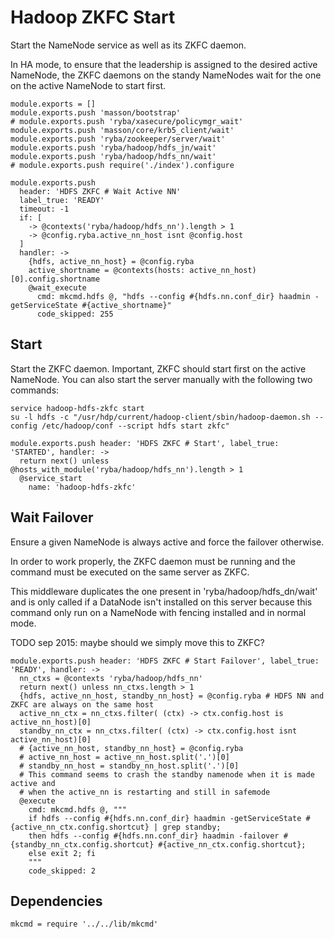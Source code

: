 
# Hadoop ZKFC Start

Start the NameNode service as well as its ZKFC daemon.

In HA mode, to ensure that the leadership is assigned to the desired active
NameNode, the ZKFC daemons on the standy NameNodes wait for the one on the
active NameNode to start first.

    module.exports = []
    module.exports.push 'masson/bootstrap'
    # module.exports.push 'ryba/xasecure/policymgr_wait'
    module.exports.push 'masson/core/krb5_client/wait'
    module.exports.push 'ryba/zookeeper/server/wait'
    module.exports.push 'ryba/hadoop/hdfs_jn/wait'
    module.exports.push 'ryba/hadoop/hdfs_nn/wait'
    # module.exports.push require('./index').configure

    module.exports.push
      header: 'HDFS ZKFC # Wait Active NN'
      label_true: 'READY'
      timeout: -1
      if: [
        -> @contexts('ryba/hadoop/hdfs_nn').length > 1
        -> @config.ryba.active_nn_host isnt @config.host
      ]
      handler: ->
        {hdfs, active_nn_host} = @config.ryba
        active_shortname = @contexts(hosts: active_nn_host)[0].config.shortname
        @wait_execute
          cmd: mkcmd.hdfs @, "hdfs --config #{hdfs.nn.conf_dir} haadmin -getServiceState #{active_shortname}"
          code_skipped: 255

## Start

Start the ZKFC daemon. Important, ZKFC should start first on the active
NameNode. You can also start the server manually with the following two
commands:

```
service hadoop-hdfs-zkfc start
su -l hdfs -c "/usr/hdp/current/hadoop-client/sbin/hadoop-daemon.sh --config /etc/hadoop/conf --script hdfs start zkfc"
```

    module.exports.push header: 'HDFS ZKFC # Start', label_true: 'STARTED', handler: ->
      return next() unless @hosts_with_module('ryba/hadoop/hdfs_nn').length > 1
      @service_start
        name: 'hadoop-hdfs-zkfc'

## Wait Failover

Ensure a given NameNode is always active and force the failover otherwise.

In order to work properly, the ZKFC daemon must be running and the command must
be executed on the same server as ZKFC.

This middleware duplicates the one present in 'ryba/hadoop/hdfs_dn/wait' and
is only called if a DataNode isn't installed on this server because this command
only run on a NameNode with fencing installed and in normal mode.

TODO sep 2015: maybe should we simply move this to ZKFC?

    module.exports.push header: 'HDFS ZKFC # Start Failover', label_true: 'READY', handler: ->
      nn_ctxs = @contexts 'ryba/hadoop/hdfs_nn'
      return next() unless nn_ctxs.length > 1
      {hdfs, active_nn_host, standby_nn_host} = @config.ryba # HDFS NN and ZKFC are always on the same host
      active_nn_ctx = nn_ctxs.filter( (ctx) -> ctx.config.host is active_nn_host)[0]
      standby_nn_ctx = nn_ctxs.filter( (ctx) -> ctx.config.host isnt active_nn_host)[0]
      # {active_nn_host, standby_nn_host} = @config.ryba
      # active_nn_host = active_nn_host.split('.')[0]
      # standby_nn_host = standby_nn_host.split('.')[0]
      # This command seems to crash the standby namenode when it is made active and
      # when the active_nn is restarting and still in safemode
      @execute
        cmd: mkcmd.hdfs @, """
        if hdfs --config #{hdfs.nn.conf_dir} haadmin -getServiceState #{active_nn_ctx.config.shortcut} | grep standby;
        then hdfs --config #{hdfs.nn.conf_dir} haadmin -failover #{standby_nn_ctx.config.shortcut} #{active_nn_ctx.config.shortcut};
        else exit 2; fi
        """
        code_skipped: 2

## Dependencies

    mkcmd = require '../../lib/mkcmd'
